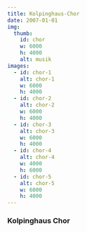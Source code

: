 ```yaml
---
title: Kolpinghaus-Chor
date: 2007-01-01
img:
  thumb:
    id: chor
    w: 6000
    h: 4000
    alt: musik
images:
  - id: chor-1
    alt: chor-1
    w: 6000
    h: 4000
  - id: chor-2
    alt: chor-2
    w: 6000
    h: 4000
  - id: chor-3
    alt: chor-3
    w: 6000
    h: 4000
  - id: chor-4
    alt: chor-4
    w: 4000
    h: 6000
  - id: chor-5
    alt: chor-5
    w: 6000
    h: 4000
---
```


<!--mehr-->

### Kolpinghaus Chor
